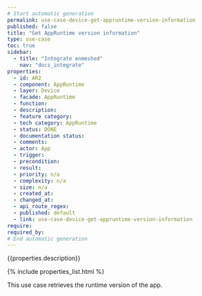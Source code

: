 ```yaml
---
# Start automatic generation
permalink: use-case-device-get-appruntime-version-information
published: false
title: "Get AppRuntime version information"
type: use-case
toc: true
sidebar:
  - title: "Integrate enmeshed"
    nav: "docs_integrate"
properties:
  - id: AR2
  - component: AppRuntime
  - layer: Device
  - facade: AppRuntime
  - function:
  - description:
  - feature category:
  - tech category: AppRuntime
  - status: DONE
  - documentation status:
  - comments:
  - actor: App
  - trigger:
  - precondition:
  - result:
  - priority: n/a
  - complexity: n/a
  - size: n/a
  - created_at:
  - changed_at:
  - api_route_regex:
  - published: default
  - link: use-case-device-get-appruntime-version-information
require:
required_by:
# End automatic generation
---
```


{{properties.description}}

{% include properties_list.html %}

This use case retrieves the runtime version of the app.
